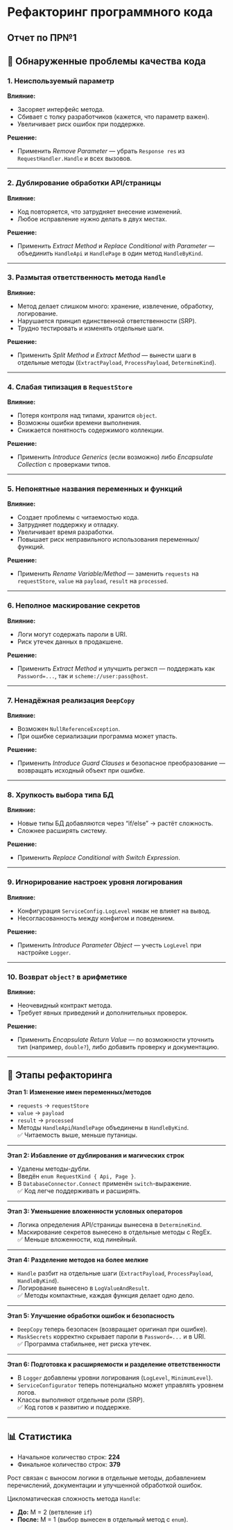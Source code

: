 # Рефакторинг программного кода

## Отчет по ПР№1

## 📌 Обнаруженные проблемы качества кода

### 1. Неиспользуемый параметр
**Влияние:**
- Засоряет интерфейс метода.  
- Сбивает с толку разработчиков (кажется, что параметр важен).  
- Увеличивает риск ошибок при поддержке.  

**Решение:**
- Применить _Remove Parameter_ — убрать `Response res` из `RequestHandler.Handle` и всех вызовов.

---

### 2. Дублирование обработки API/страницы
**Влияние:**
- Код повторяется, что затрудняет внесение изменений.  
- Любое исправление нужно делать в двух местах.  

**Решение:**
- Применить _Extract Method_ и _Replace Conditional with Parameter_ — объединить `HandleApi` и `HandlePage` в один метод `HandleByKind`.

---

### 3. Размытая ответственность метода `Handle`
**Влияние:**
- Метод делает слишком много: хранение, извлечение, обработку, логирование.  
- Нарушается принцип единственной ответственности (SRP).  
- Трудно тестировать и изменять отдельные шаги.  

**Решение:**
- Применить _Split Method_ и _Extract Method_ — вынести шаги в отдельные методы (`ExtractPayload`, `ProcessPayload`, `DetermineKind`).

---

### 4. Слабая типизация в `RequestStore`
**Влияние:**
- Потеря контроля над типами, хранится `object`.  
- Возможны ошибки времени выполнения.  
- Снижается понятность содержимого коллекции.  

**Решение:**
- Применить _Introduce Generics_ (если возможно) либо _Encapsulate Collection_ с проверками типов.

---

### 5. Непонятные названия переменных и функций
**Влияние:**
- Создает проблемы с читаемостью кода.  
- Затрудняет поддержку и отладку.  
- Увеличивает время разработки.  
- Повышает риск неправильного использования переменных/функций.  

**Решение:**
- Применить _Rename Variable/Method_ — заменить `requests` на `requestStore`, `value` на `payload`, `result` на `processed`.

---

### 6. Неполное маскирование секретов
**Влияние:**
- Логи могут содержать пароли в URI.  
- Риск утечек данных в продакшене.  

**Решение:**
- Применить _Extract Method_ и улучшить регэксп — поддержать как `Password=...`, так и `scheme://user:pass@host`.

---

### 7. Ненадёжная реализация `DeepCopy`
**Влияние:**
- Возможен `NullReferenceException`.  
- При ошибке сериализации программа может упасть.  

**Решение:**
- Применить _Introduce Guard Clauses_ и безопасное преобразование — возвращать исходный объект при ошибке.

---

### 8. Хрупкость выбора типа БД
**Влияние:**
- Новые типы БД добавляются через “if/else” → растёт сложность.  
- Сложнее расширять систему.  

**Решение:**
- Применить _Replace Conditional with Switch Expression_.

---

### 9. Игнорирование настроек уровня логирования
**Влияние:**
- Конфигурация `ServiceConfig.LogLevel` никак не влияет на вывод.  
- Несогласованность между конфигом и поведением.  

**Решение:**
- Применить _Introduce Parameter Object_ — учесть `LogLevel` при настройке `Logger`.

---

### 10. Возврат `object?` в арифметике
**Влияние:**
- Неочевидный контракт метода.  
- Требует явных приведений и дополнительных проверок.  

**Решение:**
- Применить _Encapsulate Return Value_ — по возможности уточнить тип (например, `double?`), либо добавить проверку и документацию.

---

## 🔧 Этапы рефакторинга

**Этап 1: Изменение имен переменных/методов**  
- `requests` → `requestStore`  
- `value` → `payload`  
- `result` → `processed`  
- Методы `HandleApi`/`HandlePage` объединены в `HandleByKind`.  
✅ Читаемость выше, меньше путаницы.

---

**Этап 2: Избавление от дублирования и магических строк**  
- Удалены методы-дубли.  
- Введён `enum RequestKind { Api, Page }`.  
- В `DatabaseConnector.Connect` применён `switch`-выражение.  
✅ Код легче поддерживать и расширять.

---

**Этап 3: Уменьшение вложенности условных операторов**  
- Логика определения API/страницы вынесена в `DetermineKind`.  
- Маскирование секретов вынесено в отдельные методы с RegEx.  
✅ Меньше вложенности, код линейный.

---

**Этап 4: Разделение методов на более мелкие**  
- `Handle` разбит на отдельные шаги (`ExtractPayload`, `ProcessPayload`, `HandleByKind`).  
- Логирование вынесено в `LogValueAndResult`.  
✅ Методы компактные, каждая функция делает одно дело.

---

**Этап 5: Улучшение обработки ошибок и безопасность**  
- `DeepCopy` теперь безопасен (возвращает оригинал при ошибке).  
- `MaskSecrets` корректно скрывает пароли в `Password=...` и в URI.  
✅ Программа стабильнее, нет риска утечек.

---

**Этап 6: Подготовка к расширяемости и разделение ответственности**  
- В `Logger` добавлены уровни логирования (`LogLevel`, `MinimumLevel`).  
- `ServiceConfigurator` теперь потенциально может управлять уровнем логов.  
- Классы выполняют отдельные роли (SRP).  
✅ Код готов к развитию и поддержке.

---

## 📊 Статистика

- Начальное количество строк: **224**  
- Финальное количество строк: **379**  

Рост связан с выносом логики в отдельные методы, добавлением перечислений, документации и улучшенной обработкой ошибок.

Цикломатическая сложность метода `Handle`:
- **До:** M = 2 (ветвление `if`)  
- **После:** M = 1 (выбор вынесен в отдельный метод с `enum`).
